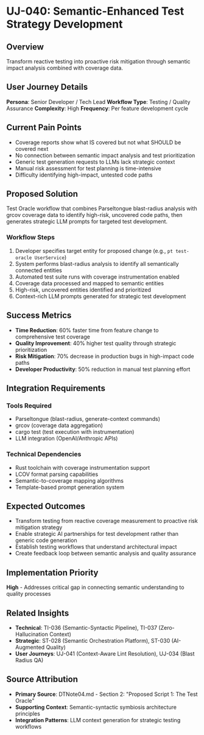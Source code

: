 # UJ-040: Semantic-Enhanced Test Strategy Development

## Overview
Transform reactive testing into proactive risk mitigation through semantic impact analysis combined with coverage data.

## User Journey Details

**Persona**: Senior Developer / Tech Lead
**Workflow Type**: Testing / Quality Assurance
**Complexity**: High
**Frequency**: Per feature development cycle

## Current Pain Points
- Coverage reports show what IS covered but not what SHOULD be covered next
- No connection between semantic impact analysis and test prioritization  
- Generic test generation requests to LLMs lack strategic context
- Manual risk assessment for test planning is time-intensive
- Difficulty identifying high-impact, untested code paths

## Proposed Solution
Test Oracle workflow that combines Parseltongue blast-radius analysis with grcov coverage data to identify high-risk, uncovered code paths, then generates strategic LLM prompts for targeted test development.

### Workflow Steps
1. Developer specifies target entity for proposed change (e.g., `pt test-oracle UserService`)
2. System performs blast-radius analysis to identify all semantically connected entities
3. Automated test suite runs with coverage instrumentation enabled
4. Coverage data processed and mapped to semantic entities
5. High-risk, uncovered entities identified and prioritized
6. Context-rich LLM prompts generated for strategic test development

## Success Metrics
- **Time Reduction**: 60% faster time from feature change to comprehensive test coverage
- **Quality Improvement**: 40% higher test quality through strategic prioritization
- **Risk Mitigation**: 70% decrease in production bugs in high-impact code paths
- **Developer Productivity**: 50% reduction in manual test planning effort

## Integration Requirements

### Tools Required
- Parseltongue (blast-radius, generate-context commands)
- grcov (coverage data aggregation)
- cargo test (test execution with instrumentation)
- LLM integration (OpenAI/Anthropic APIs)

### Technical Dependencies
- Rust toolchain with coverage instrumentation support
- LCOV format parsing capabilities
- Semantic-to-coverage mapping algorithms
- Template-based prompt generation system

## Expected Outcomes
- Transform testing from reactive coverage measurement to proactive risk mitigation strategy
- Enable strategic AI partnerships for test development rather than generic code generation
- Establish testing workflows that understand architectural impact
- Create feedback loop between semantic analysis and quality assurance

## Implementation Priority
**High** - Addresses critical gap in connecting semantic understanding to quality processes

## Related Insights
- **Technical**: TI-036 (Semantic-Syntactic Pipeline), TI-037 (Zero-Hallucination Context)
- **Strategic**: ST-028 (Semantic Orchestration Platform), ST-030 (AI-Augmented Quality)
- **User Journeys**: UJ-041 (Context-Aware Lint Resolution), UJ-034 (Blast Radius QA)

## Source Attribution
- **Primary Source**: DTNote04.md - Section 2: "Proposed Script 1: The Test Oracle"
- **Supporting Context**: Semantic-syntactic symbiosis architecture principles
- **Integration Patterns**: LLM context generation for strategic testing workflows